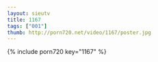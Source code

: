 ```yaml
--- 
layout: sieutv
title: 1167
tags: ["001"]
thumb: http://porn720.net/video/1167/poster.jpg
---
```

{% include porn720 key="1167" %} 
